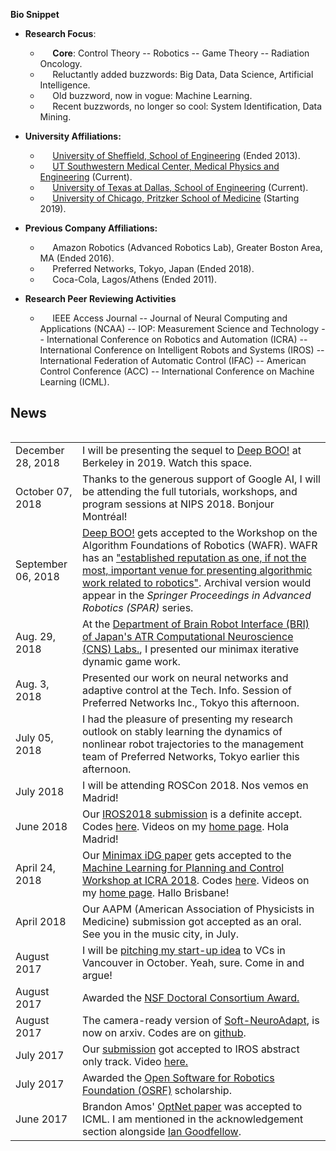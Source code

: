 
**Bio Snippet**
  <!-- - &nbsp; &nbsp;&nbsp; Fifth year Ph.D. candidate. -->

+ **Research Focus**:
  - &nbsp; &nbsp;&nbsp; **Core**: Control Theory -- Robotics -- Game Theory -- Radiation Oncology.
  - &nbsp; &nbsp;&nbsp; Reluctantly added buzzwords: Big Data, Data Science, Artificial Intelligence.
  - &nbsp; &nbsp;&nbsp; Old buzzword, now in vogue: Machine Learning.
  - &nbsp; &nbsp;&nbsp; Recent buzzwords, no longer so cool: System Identification, Data Mining.

+ **University Affiliations:**
  - &nbsp; &nbsp;&nbsp;  [University of Sheffield, School of Engineering](https://www.sheffield.ac.uk/acse) (Ended 2013).
  - &nbsp; &nbsp;&nbsp;  [UT Southwestern Medical Center, Medical Physics and Engineering](https://www.utsouthwestern.edu/labs/maia/about/meet-our-team.html) (Current).
  - &nbsp; &nbsp;&nbsp; [University of Texas at Dallas, School of Engineering](https://ecs.utdallas.edu/~opo140030/) (Current).
  - &nbsp; &nbsp;&nbsp; [University of Chicago, Pritzker School of Medicine](https://pritzker.uchicago.edu/) (Starting 2019).

+ **Previous Company Affiliations:**
  -  &nbsp; &nbsp;&nbsp; Amazon Robotics (Advanced Robotics Lab), Greater Boston Area, MA (Ended 2016).
  - &nbsp; &nbsp;&nbsp; Preferred Networks, Tokyo, Japan (Ended 2018).
  - &nbsp; &nbsp;&nbsp; Coca-Cola, Lagos/Athens (Ended 2011).

+ **Research Peer Reviewing Activities**
  -  &nbsp; &nbsp;&nbsp; IEEE Access Journal -- Journal of Neural Computing and Applications (NCAA) -- IOP: Measurement Science and Technology -- International Conference on Robotics and Automation (ICRA) -- International Conference on Intelligent Robots and Systems (IROS) -- International Federation of Automatic Control (IFAC) -- American Control Conference (ACC) -- International Conference on Machine Learning (ICML).

  <!-- + **Awards and Honors**
    -  &nbsp; &nbsp;&nbsp; Google AI Travel and Conference Grant (2018) -- IEEE Robotics and Automation Society (RAS) Travel Award (2018/2017/2016) -- NSF Doctoral Consortium Award (2017) -- Mary and Richard Templeton Graduate Fellowship (2017) -- Open Software for Robotics Foundation Scholarship (2017) -- President’s Excellence Award for Teaching Assistants (Nom. 2017) -- Golden Key International Honour Society (2016) -- Ericsson Graduate Fellowship (2015) -- Jonsson Scholarship (2014) -- PTDF Overseas Fellowship (2012). Best Chemistry Student (West African Senior School Examinations Council -- Two Years in a Row). -->
## <i class="fa fa-chevron-right"></i> News

<table class="table table-hover">
<table class="table table-hover">

<tr>
  <td class='col-md-3'>December 28, 2018</td>
  <td>
  I will be presenting the sequel to <a href="https://parasol.tamu.edu/wafr/wafr2018/ppr_files/WAFR_2018_paper_17.pdf">Deep BOO!</a> at Berkeley in 2019. Watch this space.
  </td>
</tr>

<tr>
  <td class='col-md-3'>October 07, 2018</td>
  <td>
  Thanks to the generous support of Google AI, I will be attending the full tutorials, workshops, and program sessions at NIPS 2018. Bonjour Montréal!
  </td>
</tr>

<tr>
  <td class='col-md-3'>September 06, 2018</td>
  <td>
  <a href="/assets/papers/wafr.pdf"> Deep BOO!</a> gets accepted to the Workshop on the Algorithm Foundations of Robotics (WAFR). WAFR has an <a href="https://parasol.tamu.edu/wafr/wafr2018/authors.php">"established reputation as one, if not the most, important venue for presenting algorithmic work related to robotics"</a>. Archival version would  appear in the <i>Springer Proceedings
  in Advanced Robotics (SPAR)</i> series.
  </td>
</tr>

<tr>
  <td class='col-md-3'>Aug. 29, 2018</td>
  <td>At the <a href="http://www.cns.atr.jp/bri/en/">Department of Brain Robot Interface (BRI) of Japan's ATR Computational Neuroscience (CNS) Labs.</a>, I presented our minimax iterative dynamic game work.
  </td>
</tr>

<tr>
  <td class='col-md-3'>Aug. 3, 2018</td>
  <td> Presented our work on neural networks and adaptive control at the Tech. Info. Session of Preferred Networks Inc., Tokyo this afternoon.
  </td>
</tr>

<tr>
  <td class='col-md-3'>July 05, 2018</td>
  <td> I had the pleasure of presenting my research outlook on stably learning the dynamics of nonlinear robot trajectories to the management team of Preferred Networks, Tokyo earlier this afternoon.
  </td>
</tr>

<tr>
  <td class='col-md-3'>July 2018</td>
  <td> I will be attending ROSCon 2018.  Nos vemos en Madrid!</td>
</tr>

<tr>
  <td class='col-md-3'>June 2018</td>
  <td> Our <a href="/assets/papers/IROS18_Final.pdf">IROS2018 submission</a> is a definite accept. Codes <a href='https://github.com/lakehanne/youbot'>here</a>. Videos on my <a href="http://ecs.utdallas.edu/~opo140030/iros18/iros2018.html"> home page</a>. Hola Madrid! </td>
</tr>

<tr>
  <td class='col-md-3'>April 24, 2018</td>
  <td> Our <a href="/assets/papers/Minimax_ICRAMLPC.pdf">Minimax iDG paper</a> gets accepted to the <a href="http://www.cs.unm.edu/amprg/Workshops/MLPC18/index.html">Machine Learning for Planning and Control Workshop at ICRA 2018</a>. Codes <a href='https://github.com/lakehanne/youbot'>here</a>. Videos on my <a href="http://ecs.utdallas.edu/~opo140030/iros18/iros2018.html"> home page</a>. Hallo Brisbane! </td>
</tr>

<tr>
  <td class='col-md-3'>April 2018</td>
  <td> Our AAPM (American Association of Physicists in Medicine) submission got accepted as an oral. See you in the music city, in July.</td>
</tr>

<tr>
  <td class='col-md-3'>August 2017</td>
  <td> I will be <a href="http://iros2017.org/program/forums/efsc">pitching my start-up idea</a>  to VCs in Vancouver in October. Yeah, sure. Come in and argue! </td>
</tr>

<tr>
  <td class='col-md-3'>August 2017</td>
  <td> Awarded the  <a href="https://www.nsf.gov/awardsearch/showAward?AWD_ID=1748482&HistoricalAwards=false">NSF Doctoral Consortium Award.</a></td>
</tr>

<tr>
  <td class='col-md-3'>August 2017</td>
  <td>The camera-ready version of <a href="https://arxiv.org/abs/1703.03821v3">Soft-NeuroAdapt</a>, is now on arxiv. Codes are on <a href="https://github.com/lakehanne/soft-neuro-adapt">github</a>.</td>
</tr>

<tr>
  <td class='col-md-3'>July 2017</td>
  <td> Our <a href="http://ecs.utdallas.edu/~opo140030/media/Papers/IROS2017/Abstract/IROS_Abstract.pdf"> submission</a> got accepted to IROS abstract only track. Video <a href="https://www.youtube.com/watch?v=mNpU2oNcPtU&t=14s"> here.</a></td>
</tr>

<tr>
  <td class='col-md-3'>July 2017</td>
  <td>Awarded the  <a href="https://roscon.ros.org/2017/">Open Software for Robotics Foundation (OSRF)</a> scholarship.</td>
</tr>

<tr>
  <td class='col-md-3'>June 2017</td>
  <td>Brandon Amos' <a href="https://arxiv.org/pdf/1703.00443.pdf">OptNet paper</a> was accepted to ICML. I am mentioned in the acknowledgement section alongside <a href="https://en.wikipedia.org/wiki/Ian_Goodfellow">Ian Goodfellow</a>.</td>
</tr>

</table>
